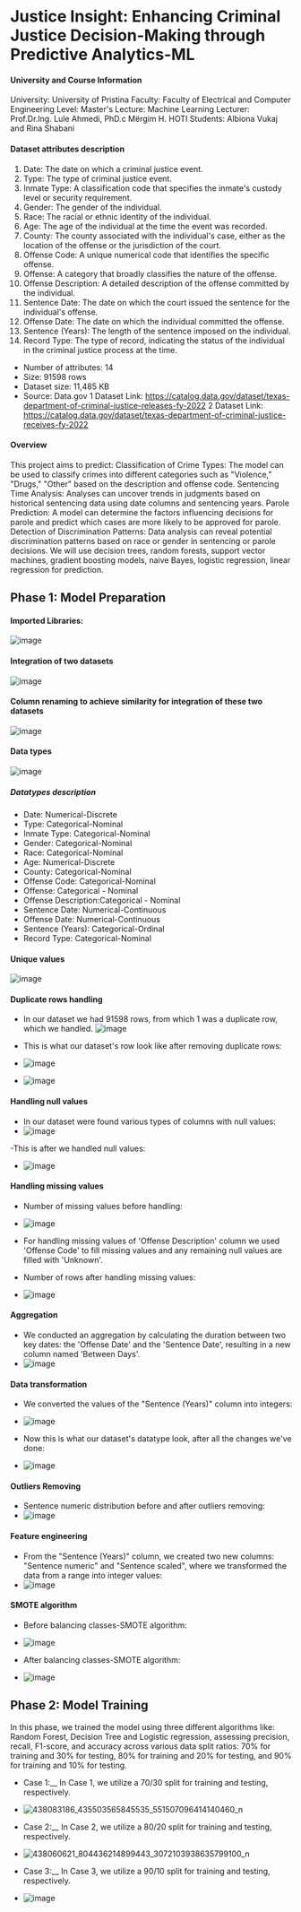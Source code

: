 # Justice Insight: Enhancing Criminal Justice Decision-Making through Predictive Analytics-ML

#### University and Course Information

University: University of Pristina
Faculty: Faculty of Electrical and Computer Engineering
Level: Master's
Lecture: Machine Learning
Lecturer: Prof.Dr.Ing. Lule Ahmedi, PhD.c Mërgim H. HOTI
Students: Albiona Vukaj and Rina Shabani

#### Dataset attributes description
1.	Date: The date on which a criminal justice event.
2.	Type: The type of criminal justice event.
3.	Inmate Type: A classification code that specifies the inmate's custody level or security requirement.
4.	Gender: The gender of the individual.
5.	Race: The racial or ethnic identity of the individual.
6.	Age: The age of the individual at the time the event was recorded.
7.	County: The county associated with the individual's case, either as the location of the offense or the jurisdiction of the court.
8.	Offense Code: A unique numerical code that identifies the specific offense.
9.	Offense: A category that broadly classifies the nature of the offense.
10.	Offense Description: A detailed description of the offense committed by the individual.
11.	Sentence Date: The date on which the court issued the sentence for the individual's offense.
12.	Offense Date: The date on which the individual committed the offense.
13.	Sentence (Years): The length of the sentence imposed on the individual.
14.	Record Type: The type of record, indicating the status of the individual in the criminal justice process at the time.

- Number of attributes: 14 
- Size: 91598 rows
- Dataset size: 11,485 KB
- Source: Data.gov 
1 Dataset Link: https://catalog.data.gov/dataset/texas-department-of-criminal-justice-releases-fy-2022
2 Dataset Link: https://catalog.data.gov/dataset/texas-department-of-criminal-justice-receives-fy-2022

#### Overview
This project aims to predict:
Classification of Crime Types: The model can be used to classify crimes into different categories such as "Violence," "Drugs," "Other" based on the description and offense code.
Sentencing Time Analysis: Analyses can uncover trends in judgments based on historical sentencing data using date columns and sentencing years.
Parole Prediction: A model can determine the factors influencing decisions for parole and predict which cases are more likely to be approved for parole.
Detection of Discrimination Patterns: Data analysis can reveal potential discrimination patterns based on race or gender in sentencing or parole decisions. We will use decision trees, random forests, support vector machines, gradient boosting models, naive Bayes, logistic regression, linear regression for prediction.

## Phase 1: Model Preparation
#### Imported Libraries:
![image](https://github.com/Albiona00/CriminalJustice-ML/assets/74986994/d6e388cb-7501-4e2b-91b6-777bd0d28028)

#### Integration of two datasets
![image](https://github.com/Albiona00/CriminalJustice-ML/assets/74986994/fa62cf7e-3ef1-4628-8b9b-b13861648dc9)


#### Column renaming to achieve similarity for integration of these two datasets
![image](https://github.com/Albiona00/CriminalJustice-ML/assets/74986994/af74aea1-7043-4b25-8f24-a23d158fb93b)


#### Data types
![image](https://github.com/Albiona00/CriminalJustice-ML/assets/74986994/a9d741b9-c3b0-45f4-ac28-6a372dc912ac)

##### Datatypes description
- Date: Numerical-Discrete	
- Type: Categorical-Nominal	
- Inmate Type: Categorical-Nominal	
- Gender: Categorical-Nominal	
- Race: Categorical-Nominal	
- Age: Numerical-Discrete	
- County: Categorical-Nominal
- Offense Code: Categorical-Nominal	
- Offense: Categorical - Nominal	
- Offense Description:Categorical - Nominal	
- Sentence Date: Numerical-Continuous	
- Offense Date: Numerical-Continuous	
- Sentence (Years): Categorical-Ordinal	
- Record Type: Categorical-Nominal

#### Unique values
![image](https://github.com/Albiona00/CriminalJustice-ML/assets/74986994/f2af4036-98a9-467d-bece-74c8a0644296)


#### Duplicate rows handling
- In our dataset we had 91598 rows, from which 1 was a duplicate row, which we handled.
  ![image](https://github.com/Albiona00/CriminalJustice-ML/assets/74986994/4e5ce3d0-3268-4702-b038-d541eadf873b)

- This is what our dataset's row look like after removing duplicate rows:
- ![image](https://github.com/Albiona00/CriminalJustice-ML/assets/74986994/3fd53a03-9829-4096-8310-0eafb76cecc9)

- ![image](https://github.com/Albiona00/CriminalJustice-ML/assets/74986994/b38ab94c-ef2f-4303-a873-b454c48e8690)

#### Handling null values
- In our dataset were found various types of columns with null values:
- ![image](https://github.com/Albiona00/CriminalJustice-ML/assets/74986994/e82ff7b7-0105-4c2d-bb44-877fc4f9eaa5)

-This is after we handled null values:
- ![image](https://github.com/Albiona00/CriminalJustice-ML/assets/74986994/f08c71f9-fd8b-4456-9a4b-dc2b0cd66cd6)


#### Handling missing values
- Number of missing values before handling:
- ![image](https://github.com/Albiona00/CriminalJustice-ML/assets/74986994/2414f766-7db2-4813-8fa8-303af9467fb6)

- For handling missing values of 'Offense Description' column we used 'Offense Code' to fill missing values and any remaining null values are filled with 'Unknown'.
- Number of rows after handling missing values:
- ![image](https://github.com/Albiona00/CriminalJustice-ML/assets/74986994/6de68eba-d5ad-4e71-87e6-5691eced9671)


#### Aggregation
- We conducted an aggregation by calculating the duration between two key dates: the 'Offense Date' and the 'Sentence Date', resulting in a new column named 'Between Days'.
- ![image](https://github.com/Albiona00/CriminalJustice-ML/assets/74986994/2c658467-f1b4-4b21-95f5-b0a1f2f1b1fa)


#### Data transformation
- We converted the values of the "Sentence (Years)" column into integers:
- ![image](https://github.com/Albiona00/CriminalJustice-ML/assets/74986994/9d4013c6-5069-4ff9-9258-f0dba92722fa)

- Now this is what our dataset's datatype look, after all the changes we've done:
- ![image](https://github.com/Albiona00/CriminalJustice-ML/assets/74986994/e6f5d6c7-9cb2-4d3f-8916-d19f0c091082)


#### Outliers Removing
- Sentence numeric distribution before and after outliers removing:
- ![image](https://github.com/Albiona00/CriminalJustice-ML/assets/74986994/2189b39d-6ec3-41a5-8e9e-a892ed85ba3e)


#### Feature engineering
- From the "Sentence (Years)" column, we created two new columns: "Sentence numeric" and "Sentence scaled", where we transformed the data from a range into integer values:
- ![image](https://github.com/Albiona00/CriminalJustice-ML/assets/74986994/a02c2bfd-0a0f-4a7f-87e4-2e23b919df36)


#### SMOTE algorithm
- Before balancing classes-SMOTE algorithm:
- ![image](https://github.com/Albiona00/CriminalJustice-ML/assets/74986994/69791c2e-d7b7-40ea-83ea-5480b7983486)

- After balancing classes-SMOTE algorithm:
- ![image](https://github.com/Albiona00/CriminalJustice-ML/assets/74986994/ffa3a316-c90b-4f0a-a18a-e1868dba49c8)

## Phase 2: Model Training

In this phase, we trained the model using three different algorithms like: Random Forest, Decision Tree and Logistic regression, assessing precision, recall, F1-score, and accuracy across various data split ratios: 70% for training and 30% for testing, 80% for training and 20% for testing, and 90% for training and 10% for testing.

- Case 1:__
In Case 1, we utilize a 70/30 split for training and testing, respectively.
- ![438083186_435503565845535_551507096414140460_n](https://github.com/Albiona00/CriminalJustice-ML/assets/150968383/7d5ed3f0-5d90-4392-8ea6-1040c7d509f6)

- Case 2:__
In Case 2, we utilize a 80/20 split for training and testing, respectively.
- ![438060621_804436214899443_3072103938635799100_n](https://github.com/Albiona00/CriminalJustice-ML/assets/150968383/f0c26e72-249a-4f06-97d7-e1396b7808bb)

- Case 3:__
In Case 3, we utilize a 90/10 split for training and testing, respectively.
- ![image](https://github.com/Albiona00/CriminalJustice-ML/assets/150968383/000624ba-d585-4ff4-9577-d0d04110d6fe)



